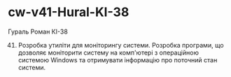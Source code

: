 # cw-v41-Hural-KI-38
Гураль Роман КІ-38


41. Розробка утиліти для моніторингу системи. Розробка програми, що дозволяє моніторити систему на комп'ютері з операційною системою Windows та отримувати інформацію про поточний стан системи. 
